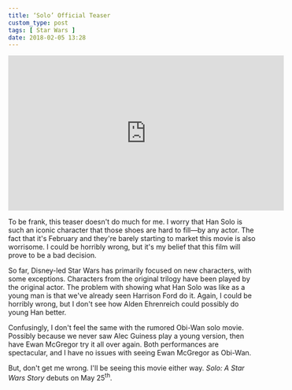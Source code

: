 ```yaml
---
title: ‘Solo’ Official Teaser
custom_type: post
tags: [ Star Wars ]
date: 2018-02-05 13:28
---
```


<div class="iframe-container">
<iframe width="560" height="315" src="https://www.youtube-nocookie.com/embed/dNW0B0HsvVs?rel=0" frameborder="0" allow="autoplay; encrypted-media" allowfullscreen></iframe>
</div>

To be frank, this teaser doesn't do much for me. I worry that Han Solo is such an iconic character that those shoes are hard to fill—by any actor. The fact that it's February and they're barely starting to market this movie is also worrisome. I could be horribly wrong, but it's my belief that this film will prove to be a bad decision.

So far, Disney-led Star Wars has primarily focused on new characters, with some exceptions. Characters from the original trilogy have been played by the original actor. The problem with showing what Han Solo was like as a young man is that we've already seen Harrison Ford do it. Again, I could be horribly wrong, but I don't see how Alden Ehrenreich could possibly do young Han better.

Confusingly, I don't feel the same with the rumored Obi-Wan solo movie. Possibly because we never saw Alec Guiness play a young version, then have Ewan McGregor try it all over again. Both performances are spectacular, and I have no issues with seeing Ewan McGregor as Obi-Wan.

But, don't get me wrong. I'll be seeing this movie either way. *Solo: A Star Wars Story* debuts on May 25<sup>th</sup>.